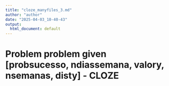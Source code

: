 ```yaml
---
title: "cloze_manyfiles_3.md"
author: "author"
date: "2025-04-03_10-40-43"
output:
  html_document: default
---
```


# Problem problem given [probsucesso, ndiassemana, valory, nsemanas, disty] - CLOZE

